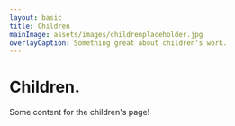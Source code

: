 ```yaml
---
layout: basic
title: Children
mainImage: assets/images/childrenplaceholder.jpg
overlayCaption: Something great about children's work.
---
```


Children.
=========
Some content for the children's page!
